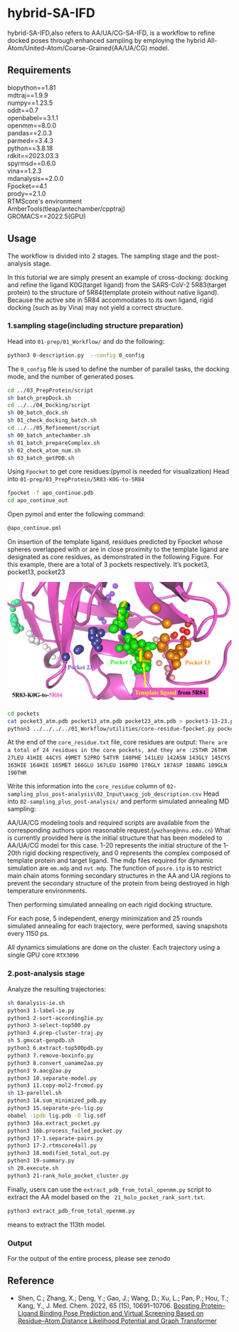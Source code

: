 # hybrid-SA-IFD

hybrid-SA-IFD,also refers to AA/UA/CG-SA-IFD, is a workflow to refine docked poses through enhanced sampling by employing the hybrid All-Atom/United-Atom/Coarse-Grained(AA/UA/CG) model. 

## Requirements
biopython==1.81  
mdtraj==1.9.9  
numpy==1.23.5  
oddt==0.7  
openbabel==3.1.1  
openmm==8.0.0  
pandas==2.0.3  
parmed==3.4.3  
python==3.8.18  
rdkit==2023.03.3  
spyrmsd==0.6.0  
vina==1.2.3  
mdanalysis==2.0.0  
Fpocket==4.1  
prody==2.1.0  
RTMScore's environment  
AmberTools(tleap/antechamber/cpptraj)  
GROMACS==2022.5(GPU)  

## Usage
The workflow is divided into 2 stages. The sampling stage and the post-analysis stage.

In this tutorial we are simply present an example of cross-docking: docking and refine the ligand K0G(target ligand) from the SARS-CoV-2 5R83(target protein) to the structure of 5R84(template protein without native ligand). Because the active site in 5R84 accommodates to its own ligand, rigid docking (such as by Vina) may not yield a correct structure.

### 1.sampling stage(including structure preparation)
Head into `01-prep/01_Workflow/` and do the following:
```bash
python3 0-description.py  --config 0_config
```
The `0_config` file is used to define the number of parallel tasks, the docking mode, and the number of generated poses.
```bash
cd ../03_PrepProtein/script
sh batch_prepDock.sh
cd ../../04_Docking/script
sh 00_batch_dock.sh
sh 01_check_docking_batch.sh
cd ../../05_Refinement/script
sh 00_batch_antechamber.sh
sh 01_batch_prepareComplex.sh
sh 02_check_atom_num.sh
sh 03_batch_getPDB.sh
```
Using `Fpocket` to get core residues:(pymol is needed for visualization)
Head into `01-prep/03_PrepProtein/5R83-K0G-to-5R84`
```bash
fpocket -f apo_continue.pdb
cd apo_continue_out
```
Open pymol and enter the following command:
```bash
@apo_continue.pml
```
On insertion of the template ligand, residues predicted by Fpocket whose spheres overlapped with or are in close proximity to the template ligand are designated as core residues, as demonstrated in the following Figure. For this example, there are a total of 3 pockets respectively. It’s pocket3, pocket13, pocket23
<div align=center>
<img src='./fpocket.png' width='600',height="300px">
</div> 

```bash
cd pockets
cat pocket3_atm.pdb pocket13_atm.pdb pocket23_atm.pdb > pocket3-13-23.pdb
python3 ../../../../01_Workflow/utilities/core-residue-fpocket.py pocket3-13-23.pdb > core_residue.txt
```
At the end of the `core_residue.txt` file, core residues are output:
`There are a total of 24 residues in the core pockets, and they are :25THR 26THR 27LEU 41HIE 44CYS 49MET 52PRO 54TYR 140PHE 141LEU 142ASN 143GLY 145CYS 163HIE 164HIE 165MET 166GLU 167LEU 168PRO 170GLY 187ASP 188ARG 189GLN 190THR`

Write this information into the `core_residue` column of `02-sampling_plus_post-analysis\02_Input\aacg_job_description.csv`
Head into `02-sampling_plus_post-analysis/` and perform simulated annealing MD sampling:

AA/UA/CG modeling tools and required scripts are available from the corresponding authors upon reasonable request.(`ywzhang@nnu.edu.cn`) 
What is currently provided here is the initial structure that has been modeled to AA/UA/CG model for this case.
1-20 represents the initial structure of the 1-20th rigid docking respectively, and 0 represents the complex composed of template protein and target ligand. The mdp files required for dynamic simulation are `em.mdp` and `nvt.mdp`. The function of `posre.itp` is to restrict main chain atoms forming secondary structures in the AA and UA regions to prevent the secondary structure of the protein from being destroyed in high temperature environments.

Then performing simulated annealing on each rigid docking structure.

For each pose, 5 independent, energy minimization and 25 rounds simulated annealing for each trajectory, were performed, saving snapshots every 1150 ps.

All dynamics simulations are done on the cluster. Each trajectory using a single GPU core `RTX3090`
### 2.post-analysis stage
Analyze the resulting trajectories:
```bash
sh 0analysis-ie.sh
python3 1-label-ie.py
python3 2-sort-according2ie.py
python3 3-select-top500.py
python3 4.prep-cluster-traj.py
sh 5.gmxcat-genpdb.sh
python3 6.extract-top500pdb.py
python3 7.remove-boxinfo.py
python3 8.convert_uaname2aa.py
python3 9.aacg2aa.py
python3 10.separate-model.py
python3 11.copy-mol2-frcmod.py
sh 13-parellel.sh
python3 14.sum_minimized_pdb.py
python3 15.separate-pro-lig.py
obabel -ipdb lig.pdb -O lig.sdf
python3 16a.extract_pocket.py
python3 16b.process_failed_pocket.py
python3 17-1.separate-pairs.py
python3 17-2.rtmscore4all.py
python3 18.modified_total_out.py
python3 19-summary.py
sh 20.execute.sh
python3 21-rank_holo_pocket_cluster.py
```
Finally, users can use the `extract_pdb_from_total_openmm.py` script to extract the AA model based on the ` 21_holo_pocket_rank_sort.txt`.
```bash
python3 extract_pdb_from_total_openmm.py 
```
means to extract the 113th model.
### Output
For the output of the entire process, please see zenodo

## Reference
- Shen, C.; Zhang, X.; Deng, Y.; Gao, J.; Wang, D.; Xu, L.; Pan, P.; Hou, T.; Kang, Y., J. Med. Chem. 2022, 65 (15), 10691–10706.
[Boosting Protein–Ligand Binding Pose Prediction and Virtual Screening Based on Residue–Atom Distance Likelihood Potential and Graph Transformer](https://pubs.acs.org/doi/10.1021/acs.jmedchem.2c00991)
